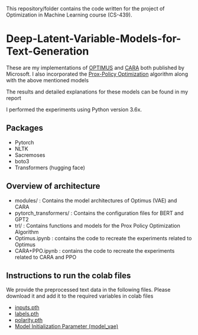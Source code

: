This repository/folder contains the code written for the project of Optimization in Machine Learning course (CS-439).

# Deep-Latent-Variable-Models-for-Text-Generation

These are my implementations of [OPTIMUS](https://arxiv.org/abs/2004.04092) and [CARA](https://aaai.org/ojs/index.php/AAAI/article/view/6346/6202) both published by Microsoft. I also incorporated the [Prox-Policy Optimization](https://arxiv.org/abs/1707.06347) algorithm along with the above mentioned models

The results and detailed explanations for these models can be found in my report

I performed the experiments using Python version 3.6x.

## Packages 

 - Pytorch
 - NLTK
 - Sacremoses
 - boto3
 - Transformers (hugging face)
## Overview of architecture

 - modules/ : Contains the model architectures of Optimus (VAE) and CARA
 - pytorch_transformers/ : Contains the configuration files for BERT and GPT2
 - trl/ : Contains functions and models for the Prox Policy Optimization Algorithm
 - Optimus.ipynb : contains the code to recreate the experiments related to Optimus 
 - CARA+PPO.ipynb : contains the code to recreate the experiments related to CARA and PPO

## Instructions to run the colab files

We provide the preprocessed text data in the following files. Please download it and add it to the required variables in colab files

 - [inputs.pth](https://drive.google.com/file/d/1-4zCan2ZPXBQxsi-au68lyg1OxLehwrz/view?usp=sharing)
 - [labels.pth](https://drive.google.com/file/d/1-D4jQ10Igk2Q400yuld6OYRAmXd1Pdo4/view?usp=sharing)
 - [polarity.pth](https://drive.google.com/file/d/15HZc-E2asy5NRHUWXGZ3XVD-8XAe324x/view?usp=sharing)
 - [Model Initialization Parameter (model_vae)](https://drive.google.com/file/d/1YgLLnl5HRESxiCy5X-7RxU_ECT7w4y5j/view?usp=sharing)


